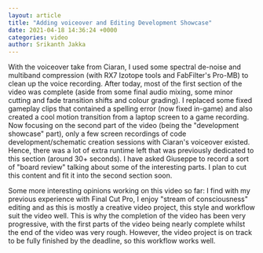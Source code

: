 ```yaml
---
layout: article
title: "Adding voiceover and Editing Development Showcase"
date: 2021-04-18 14:36:24 +0000
categories: video
author: Srikanth Jakka
---
```


With the voiceover take from Ciaran, I used some spectral de-noise and multiband compression (with RX7 Izotope tools and FabFilter's Pro-MB) to clean up the voice recording. After today, most of the first section of the video was complete (aside from some final audio mixing, some minor cutting and fade transition shifts and colour grading). I replaced some fixed gameplay clips that contained a spelling error (now fixed in-game) and also created a cool motion transition from a laptop screen to a game recording. 
Now focusing on the second part of the video (being the "development showcase" part), only a few screen recordings of code development/schematic creation sessions with Ciaran's voiceover existed. Hence, there was a lot of extra runtime left that was previously dedicated to this section (around 30+ seconds). I have asked Giuseppe to record a sort of "board review" talking about some of the interesting parts. I plan to cut this content and fit it into the second section soon.

Some more interesting opinions working on this video so far:
I find with my previous experience with Final Cut Pro, I enjoy "stream of consciousness" editing and as this is mostly a creative video project, this style and workflow suit the video well. This is why the completion of the video has been very progressive, with the first parts of the video being nearly complete whilst the end of the video was very rough. However, the video project is on track to be fully finished by the deadline, so this workflow works well.
